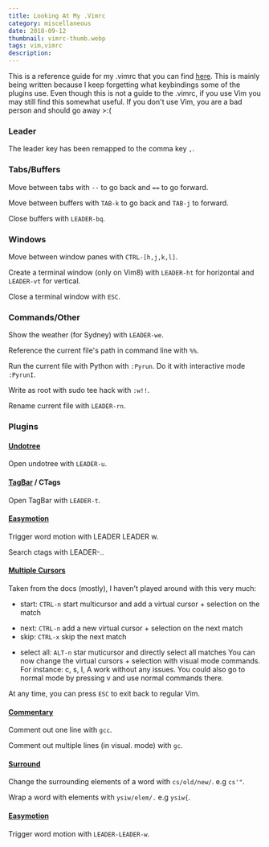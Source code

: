 ```yaml
---
title: Looking At My .Vimrc
category: miscellaneous
date: 2018-09-12
thumbnail: vimrc-thumb.webp
tags: vim,vimrc
description:
---
```


This is a reference guide for my .vimrc that you can find [here](https://github.com/beanpuppy/dotfiles/blob/master/vimrc). This is mainly being written because I keep forgetting what keybindings some of the plugins use. Even though this is not a guide to the .vimrc, if you use Vim you may still find this somewhat useful. If you don't use Vim, you are a bad person and should go away >:(

### Leader

The leader key has been remapped to the comma key `,`.

### Tabs/Buffers

Move between tabs with `--` to go back and `==` to go forward.

Move between buffers with `TAB-k` to go back and `TAB-j` to forward.

Close buffers with `LEADER-bq`.

### Windows

Move between window panes with `CTRL-[h,j,k,l]`.

Create a terminal window (only on Vim8) with `LEADER-ht` for horizontal and `LEADER-vt` for vertical.

Close a terminal window with `ESC`.

### Commands/Other

Show the weather (for Sydney) with `LEADER-we`.

Reference the current file's path in command line with `%%`.

Run the current file with Python with `:Pyrun`. Do it with interactive mode `:PyrunI`.

Write as root with sudo tee hack with `:w!!`.

Rename current file with `LEADER-rn`.

### Plugins

#### [Undotree](https://github.com/mbbill/undotree)

Open undotree with `LEADER-u`.

#### [TagBar](https://github.com/majutsushi/tagbar) / CTags

Open TagBar with `LEADER-t`.

#### [Easymotion](https://github.com/easymotion/vim-easymotion)

Trigger word motion with LEADER LEADER w.

Search ctags with LEADER-..

#### [Multiple Cursors](https://github.com/terryma/vim-multiple-cursors)

Taken from the docs (mostly), I haven't played around with this very much:

* start: `CTRL-n` start multicursor and add a virtual cursor + selection on the match
+ next: `CTRL-n` add a new virtual cursor + selection on the next match
+ skip: `CTRL-x` skip the next match
* select all: `ALT-n` star muticursor and directly select all matches
You can now change the virtual cursors + selection with visual mode commands. For instance: c, s, I, A work without any issues. You could also go to normal mode by pressing v and use normal commands there.

At any time, you can press `ESC` to exit back to regular Vim.

#### [Commentary](https://github.com/tpope/vim-commentary)

Comment out one line with `gcc`.

Comment out multiple lines (in visual. mode) with `gc`.

#### [Surround](https://github.com/tpope/vim-surround)

Change the surrounding elements of a word with `cs/old/new/`. e.g `cs'"`.

Wrap a word with elements with `ysiw/elem/.` e.g `ysiw{`.

#### [Easymotion](https://github.com/easymotion/vim-easymotion)

Trigger word motion with `LEADER-LEADER-w`.

